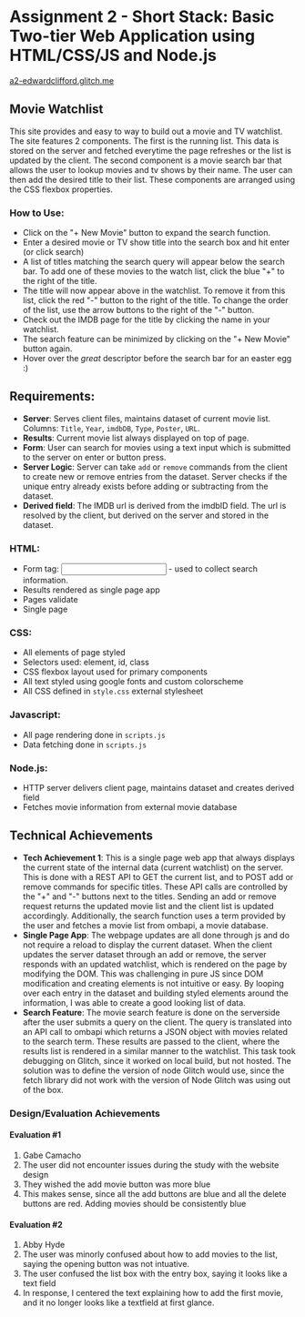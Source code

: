 Assignment 2 - Short Stack: Basic Two-tier Web Application using HTML/CSS/JS and Node.js  
===

[a2-edwardclifford.glitch.me](a2-edwardclifford.glitch.me)

## Movie Watchlist
This site provides and easy to way to build out a movie and TV watchlist. The site features 2 components. The first is the running list. This data is stored on the server and fetched everytime the page refreshes or the list is updated by the client. The second component is a movie search bar that allows the user to lookup movies and tv shows by their name. The user can then add the desired title to their list. These components are arranged using the CSS flexbox properties.

### How to Use:
- Click on the "+ New Movie" button to expand the search function.
- Enter a desired movie or TV show title into the search box and hit enter (or click search)
- A list of titles matching the search query will appear below the search bar. To add one of these movies to the watch list, click the blue "+" to the right of the title.
- The title will now appear above in the watchlist. To remove it from this list, click the red "-" button to the right of the title. To change the order of the list, use the arrow buttons to the right of the "-" button.
- Check out the IMDB page for the title by clicking the name in your watchlist.
- The search feature can be minimized by clicking on the "+ New Movie" button again.
- Hover over the *great* descriptor before the search bar for an easter egg :)

## Requirements:
- **Server**: Serves client files, maintains dataset of current movie list. Columns: `Title`, `Year`, `imdbDB`, `Type`, `Poster`, `URL`.
- **Results**: Current movie list always displayed on top of page.
- **Form**: User can search for movies using a text input which is submitted to the server on enter or button press.
- **Server Logic**: Server can take `add` or `remove` commands from the client to create new or remove entries from the dataset. Server checks if the unique entry already exists before adding or subtracting from the dataset.
- **Derived field**: The IMDB url is derived from the imdbID field. The url is resolved by the client, but derived on the server and stored in the dataset.

### HTML:
- Form tag: <input> - used to collect search information.
- Results rendered as single page app
- Pages validate
- Single page

### CSS:
- All elements of page styled
- Selectors used: element, id, class
- CSS flexbox layout used for primary components
- All text styled using google fonts and custom colorscheme
- All CSS defined in `style.css` external stylesheet

### Javascript:
- All page rendering done in `scripts.js`
- Data fetching done in `scripts.js`

### Node.js:
- HTTP server delivers client page, maintains dataset and creates derived field
- Fetches movie information from external movie database

## Technical Achievements
- **Tech Achievement 1**: This is a single page web app that always displays the current state of the internal data (current watchlist) on the server. This is done with a REST API to GET the current list, and to POST add or remove commands for specific titles. These API calls are controlled by the "+" and "-" buttons next to the titles. Sending an add or remove request returns the updated movie list and the client list is updated accordingly. Additionally, the search function uses a term provided by the user and fetches a movie list from ombapi, a movie database.
- **Single Page App**: The webpage updates are all done through js and do not require a reload to display the current dataset. When the client updates the server dataset through an add or remove, the server responds with an updated watchlist, which is rendered on the page by modifying the DOM. This was challenging in pure JS since DOM modification and creating elements is not intuitive or easy. By looping over each entry in the dataset and building styled elements around the information, I was able to create a good looking list of data.
- **Search Feature**: The movie search feature is done on the serverside after the user submits a query on the client. The query is translated into an API call to ombapi which returns a JSON object with movies related to the search term. These results are passed to the client, where the results list is rendered in a similar manner to the watchlist. This task took debugging on Glitch, since it worked on local build, but not hosted. The solution was to define the version of node Glitch would use, since the fetch library did not work with the version of Node Glitch was using out of the box.

### Design/Evaluation Achievements

#### Evaluation #1
1. Gabe Camacho
2. The user did not encounter issues during the study with the website design
3. They wished the add movie button was more blue
4. This makes sense, since all the add buttons are blue and all the delete buttons are red. Adding movies should be consistently blue

#### Evaluation #2
1. Abby Hyde
2. The user was minorly confused about how to add movies to the list, saying the opening button was not intuative.
3. The user confused the list box with the entry box, saying it looks like a text field
4. In response, I centered the text explaining how to add the first movie, and it no longer looks like a textfield at first glance. 

